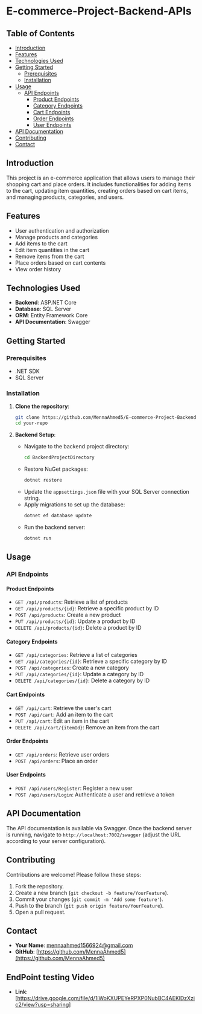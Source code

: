 # E-commerce-Project-Backend-APIs

## Table of Contents
- [Introduction](#introduction)
- [Features](#features)
- [Technologies Used](#technologies-used)
- [Getting Started](#getting-started)
  - [Prerequisites](#prerequisites)
  - [Installation](#installation)
- [Usage](#usage)
  - [API Endpoints](#api-endpoints)
    - [Product Endpoints](#product-endpoints)
    - [Category Endpoints](#category-endpoints)
    - [Cart Endpoints](#cart-endpoints)
    - [Order Endpoints](#order-endpoints)
    - [User Endpoints](#user-endpoints)
- [API Documentation](#api-documentation)
- [Contributing](#contributing)
- [Contact](#contact)

## Introduction
This project is an e-commerce application that allows users to manage their shopping cart and place orders. It includes functionalities for adding items to the cart, updating item quantities, creating orders based on cart items, and managing products, categories, and users.

## Features
- User authentication and authorization
- Manage products and categories
- Add items to the cart
- Edit item quantities in the cart
- Remove items from the cart
- Place orders based on cart contents
- View order history

## Technologies Used
- **Backend**: ASP.NET Core
- **Database**: SQL Server
- **ORM**: Entity Framework Core
- **API Documentation**: Swagger

## Getting Started

### Prerequisites
- .NET SDK 
- SQL Server

### Installation
1. **Clone the repository**:
    ```sh
    git clone https://github.com/MennaAhmed5/E-commerce-Project-Backend-APIs-.git
    cd your-repo
    ```

2. **Backend Setup**:
    - Navigate to the backend project directory:
        ```sh
        cd BackendProjectDirectory
        ```
    - Restore NuGet packages:
        ```sh
        dotnet restore
        ```
    - Update the `appsettings.json` file with your SQL Server connection string.
    - Apply migrations to set up the database:
        ```sh
        dotnet ef database update
        ```
    - Run the backend server:
        ```sh
        dotnet run
        ```
## Usage

### API Endpoints

#### Product Endpoints
- `GET /api/products`: Retrieve a list of products
- `GET /api/products/{id}`: Retrieve a specific product by ID
- `POST /api/products`: Create a new product
- `PUT /api/products/{id}`: Update a product by ID
- `DELETE /api/products/{id}`: Delete a product by ID

#### Category Endpoints
- `GET /api/categories`: Retrieve a list of categories
- `GET /api/categories/{id}`: Retrieve a specific category by ID
- `POST /api/categories`: Create a new category
- `PUT /api/categories/{id}`: Update a category by ID
- `DELETE /api/categories/{id}`: Delete a category by ID

#### Cart Endpoints
- `GET /api/cart`: Retrieve the user's cart
- `POST /api/cart`: Add an item to the cart
- `PUT /api/cart`: Edit an item in the cart
- `DELETE /api/cart/{itemId}`: Remove an item from the cart

#### Order Endpoints
- `GET /api/orders`: Retrieve user orders
- `POST /api/orders`: Place an order

#### User Endpoints
- `POST /api/users/Register`: Register a new user
- `POST /api/users/Login`: Authenticate a user and retrieve a token

## API Documentation
The API documentation is available via Swagger. Once the backend server is running, navigate to `http://localhost:7002/swagger` (adjust the URL according to your server configuration).

## Contributing
Contributions are welcome! Please follow these steps:
1. Fork the repository.
2. Create a new branch (`git checkout -b feature/YourFeature`).
3. Commit your changes (`git commit -m 'Add some feature'`).
4. Push to the branch (`git push origin feature/YourFeature`).
5. Open a pull request.

## Contact
- **Your Name**: [mennaahmed1566924@gmail.com](mailto:mennaahmed1566924@gmail.com)
- **GitHub**: [https://github.com/MennaAhmed5](https://github.com/MennaAhmed5)
  
## EndPoint testing Video
- **Link**:[https://drive.google.com/file/d/1iWoKXUPEYeRPXP0NubBC4AEKlDzXzic2/view?usp=sharing]



